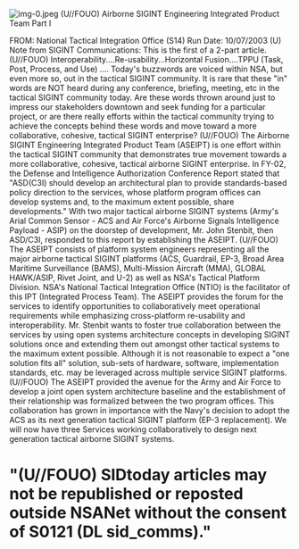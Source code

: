 ![img-0.jpeg](img-0.jpeg)
(U//FOUO) Airborne SIGINT Engineering Integrated Product Team Part I

FROM: National Tactical Integration Office (S14)
Run Date: 10/07/2003
(U) Note from SIGINT Communications: This is the first of a 2-part article.
(U//FOUO) Interoperability....Re-usability...Horizontal Fusion....TPPU (Task, Post, Process, and Use) .... Today's buzzwords are voiced within NSA, but even more so, out in the tactical SIGINT community. It is rare that these "in" words are NOT heard during any conference, briefing, meeting, etc in the tactical SIGINT community today. Are these words thrown around just to impress our stakeholders downtown and seek funding for a particular project, or are there really efforts within the tactical community trying to achieve the concepts behind these words and move toward a more collaborative, cohesive, tactical SIGINT enterprise?
(U//FOUO) The Airborne SIGINT Engineering Integrated Product Team (ASEIPT) is one effort within the tactical SIGINT community that demonstrates true movement towards a more collaborative, cohesive, tactical airborne SIGINT enterprise. In FY-02, the Defense and Intelligence Authorization Conference Report stated that "ASD(C3I) should develop an architectural plan to provide standards-based policy direction to the services, whose platform program offices can develop systems and, to the maximum extent possible, share developments." With two major tactical airborne SIGINT systems (Army's Arial Common Sensor - ACS and Air Force's Airborne Signals Intelligence Payload - ASIP) on the doorstep of development, Mr. John Stenbit, then ASD/C3I, responded to this report by establishing the ASEIPT.
(U//FOUO) The ASEIPT consists of platform system engineers representing all the major airborne tactical SIGINT platforms (ACS, Guardrail, EP-3, Broad Area Maritime Surveillance (BAMS), Multi-Mission Aircraft (MMA), GLOBAL HAWK/ASIP, Rivet Joint, and U-2) as well as NSA's Tactical Platform Division. NSA's National Tactical Integration Office (NTIO) is the facilitator of this IPT (Integrated Process Team). The ASEIPT provides the forum for the services to identify opportunities to collaboratively meet operational requirements while emphasizing cross-platform re-usability and interoperability. Mr. Stenbit wants to foster true collaboration between the services by using open systems architecture concepts in developing SIGINT solutions once and extending them out amongst other tactical systems to the maximum extent possible. Although it is not reasonable to expect a "one solution fits all" solution, sub-sets of hardware, software, implementation standards, etc. may be leveraged across multiple service SIGINT platforms.
(U//FOUO) The ASEIPT provided the avenue for the Army and Air Force to develop a joint open system architecture baseline and the establishment of their relationship was formalized between the two program offices. This collaboration has grown in importance with the Navy's decision to adopt the ACS as its next generation tactical SIGINT platform (EP-3 replacement). We will now have three Services working collaboratively to design next generation tactical airborne SIGINT systems.

# "(U//FOUO) SIDtoday articles may not be republished or reposted outside NSANet without the consent of S0121 (DL sid_comms)."
